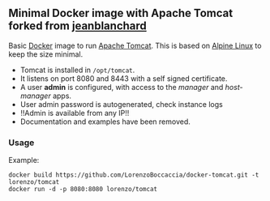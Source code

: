 ## Minimal Docker image with Apache Tomcat forked from [jeanblanchard](https://github.com/jeanblanchard/docker-tomcat)

Basic [Docker](https://www.docker.com/) image to run [Apache Tomcat](http://tomcat.apache.org/).
This is based on [Alpine Linux](http://alpinelinux.org/) to keep the size minimal.

* Tomcat is installed in `/opt/tomcat`.
* It listens on port 8080 and 8443 with a self signed certificate.
* A user **admin** is configured, with access to the _manager_ and _host-manager_ apps.
* User admin password is autogenerated, check instance logs
* !!Admin is available from any IP!!
* Documentation and examples have been removed.


### Usage

Example: 

    docker build https://github.com/LorenzoBoccaccia/docker-tomcat.git -t lorenzo/tomcat
    docker run -d -p 8080:8080 lorenzo/tomcat
    
